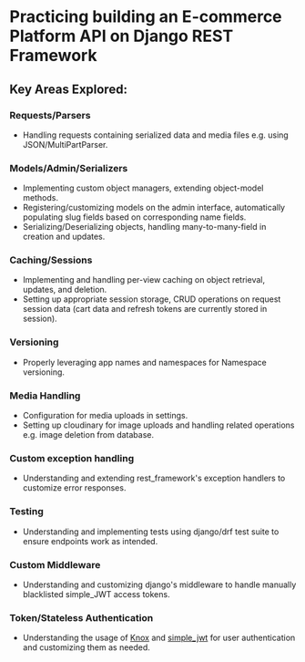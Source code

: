 # Practicing building an E-commerce Platform API on Django REST Framework

## Key Areas Explored:

### Requests/Parsers

- Handling requests containing serialized data and media files e.g. using JSON/MultiPartParser.

### Models/Admin/Serializers

- Implementing custom object managers, extending object-model methods.
- Registering/customizing models on the admin interface, automatically populating slug fields based on corresponding name fields.
- Serializing/Deserializing objects, handling many-to-many-field in creation and updates.

### Caching/Sessions

- Implementing and handling per-view caching on object retrieval, updates, and deletion.
- Setting up appropriate session storage, CRUD operations on request session data (cart data and refresh tokens are currently stored in session).

### Versioning

- Properly leveraging app names and namespaces for Namespace versioning.

### Media Handling

- Configuration for media uploads in settings.
- Setting up cloudinary for image uploads and handling related operations e.g. image deletion from database.

### Custom exception handling

- Understanding and extending rest_framework's exception handlers to customize error responses.

### Testing

- Understanding and implementing tests using django/drf test suite to ensure endpoints work as intended.

### Custom Middleware

- Understanding and customizing django's middleware to handle manually blacklisted simple_JWT access tokens.

### Token/Stateless Authentication

- Understanding the usage of [Knox](https://github.com/jazzband/django-rest-knox) and [simple_jwt](https://github.com/jazzband/djangorestframework-simplejwt) for user authentication and customizing them as needed.
